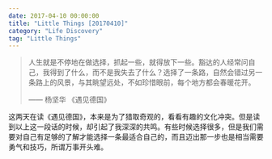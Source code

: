 ```yaml
---
date: 2017-04-10 00:00:00
title: "Little Things [20170410]"
category: "Life Discovery"
tag: "Little Things"
---
```


>人生就是不停地在做选择，抓起一些，就得放下一些。豁达的人经常问自己，我得到了什么，而不是我失去了什么？选择了一条路，自然会错过另一条路上的风景，与其眺望远处，不如珍惜眼前，每个地方都会春暖花开。
>
>—— 杨坚华 《遇见德国》

这两天在读《遇见德国》，本来是为了猎取奇观的，看看有趣的文化冲突。但是读到以上这一段话的时候，却引起了我深深的共鸣。有些时候选择很多，但是我们需要对自己有足够的了解才能选择一条最适合自己的，而且迈出那一步也是相当需要勇气和技巧，所谓万事开头难。